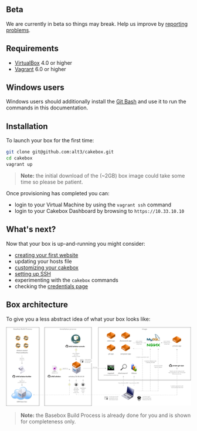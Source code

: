 ## Beta

We are currently in beta so things may break. Help us improve by
[reporting problems](https://github.com/alt3/cakebox/issues).

## Requirements


+ [VirtualBox](https://www.virtualbox.org/wiki/Downloads) 4.0 or higher
+ [Vagrant](https://www.vagrantup.com/downloads.html) 6.0 or higher

## Windows users

Windows users should additionally install the [Git Bash](http://git-scm.com/downloads)
and use it to run the commands in this documentation.

## Installation

To launch your box for the first time:

```bash
git clone git@github.com:alt3/cakebox.git
cd cakebox
vagrant up
```

> **Note:** the initial download of the (~2GB) box image could take some time
> so please be patient.

Once provisioning has completed you can:

- login to your Virtual Machine by using the ``vagrant ssh`` command
- login to your Cakebox Dashboard by browsing to ``https://10.33.10.10``

## What's next?

Now that your box is up-and-running you might consider:

+ [creating your first website](additional/tutorial-first-site.md)
+ updating your hosts file
+ [customizing your cakebox](configuration/cakebox-yml.md)
+ [setting up SSH](configuration/ssh-connections.md)
+ experimenting with the ``cakebox`` commands
+ checking the [credentials page](additional/credentials.md)


## Box architecture

To give you a less abstract idea of what your box looks like:

![Cakebox Overview](img/cakebox-overview.png)

> **Note:** the Basebox Build Process is already done for you and is shown for
completeness only.
